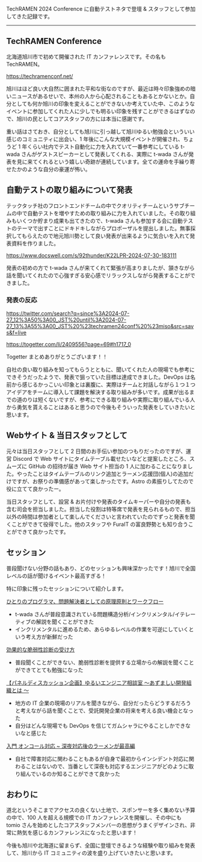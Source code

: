 TechRAMEN 2024 Conference に自動テストネタで登壇 & スタッフとして参加してきた記録です。

---

## TechRAMEN Conference

北海道旭川市で初めて開催された IT カンファレンスです。その名も TechRAMEN。

https://techramenconf.net/

旭川はほど良い大自然に囲まれた平和な街なのですが、最近は時々印象強めの暗いニュースがあるせいで、本州の人から心配されることもあるとかないとか。自分としても何か旭川の印象を変えることができないか考えていた中、このようなイベントに参加してくれた人に少しでも明るい印象を残すことができるはずなので、旭川の民としてコアスタッフの方には本当に感謝です。

重い話はさておき、自分としても旭川に引っ越して旭川ゆるい勉強会といういい感じのコミュニティに出会い、1 年後にこんな大規模イベントが開催され、ちょうど 1 年くらい社内でテスト自動化に力を入れていて一番参考にしている t-wada さんがゲストスピーカーとして発表してくれる、実際に t-wada さんが発表を見に来てくれるという嬉しい奇跡が連続しています。全ての運命を手繰り寄せたかのような自分の豪運が怖い。

## 自動テストの取り組みについて発表

テックタッチ社のフロントエンドチームの中でクオリティチームというサブチームの中で自動テストを増やすための取り組みに力を入れていました。その取り組みもいくつか貯まり成果も出てきたので、t-wada さんも参加する会に自動テストのテーマで出すことにドキドキしながらプロポーザルを提出しました。無事採択してもらえたので地元旭川勢として良い発表が出来るように気合いを入れて発表資料を作りました。

https://www.docswell.com/s/92thunder/K22LPR-2024-07-30-183111

発表の初めの方で t-wada さんが来てくれて緊張が高まりましたが、頷きながら話を聞いてくれたので心強すぎる安心感でリラックスしながら発表することができました。

### 発表の反応

https://twitter.com/search?q=since%3A2024-07-27_12%3A50%3A00_JST%20until%3A2024-07-27_13%3A55%3A00_JST%20%23techramen24conf%20%23miso&src=savs&f=live

https://togetter.com/li/2409556?page=69#h1717_0

Togetter まとめありがとうございます！！

自社の良い取り組みを知ってもらうとともに、聞いてくれた人の現場でも参考にできそうだったようで、発表で狙っていた目標は達成できました。DevOps は名前から感じるかっこいい印象とは裏腹に、実際はチームと対話しながら１つ１つアイデアをチームに導入して課題を解決する取り組みが多いです。成果が出るまでの道のりは短くないですが、参考にできる取り組みや実際に取り組んでいる人から勇気を貰えることはあると思うので今後もそういった発表をしていきたいと思います。

## Webサイト & 当日スタッフとして

元々は当日スタッフとして 2 日間のお手伝い参加のつもりだったのですが、運営 Discord で Web サイトにタイムテーブル載せたいなどと提案したところ、スムーズに GitHub の招待が届き Web サイト担当の 1 人に加わることになりました。やったことはタイムテーブルのリンク追加とラーメン応援団(個人)の追加だけですが、お祭りの準備感があって楽しかったです。Astro の素振りしてたので役に立てて良かったー。

当日スタッフとして、設営 & お片付けや発表のタイムキーパーや自分の発表も含む司会を担当しました。担当した役割は特等席で発表を見られるもので、担当以外の時間は参加者として楽しんでくださいと言われていたのでずっと発表を聞くことができて役得でした。他のスタッフや FuraIT の富良野勢とも知り合うことができて良かったです。

## セッション

普段聞けない分野の話もあり、どのセッションも興味深かったです！旭川で全国レベルの話が聞けるイベント最高すぎる！

特に印象に残ったセッションについて紹介します。

[ひとりのプログラマ、問題解決者としての原理原則とワークフロー](https://fortee.jp/techramen-24-conf/proposal/0f3bfdd4-394a-47f2-9b3b-46ebb58150bf)
- t-wada さんが普段意識されている問題構造分析/インクリメンタル/イテレーティブの解説を聞くことができた
- インクリメンタルに進めるため、あらゆるレベルの作業を可逆にしていくという考え方が新鮮だった

[効果的な脆弱性診断の受け方](https://fortee.jp/techramen-24-conf/proposal/21a8cd45-25ad-4752-80fc-427687e45f20)
- 普段聞くことができない、脆弱性診断を提供する立場からの解説を聞くことができてとても勉強になった

[【パネルディスカッション企画】ゆるいエンジニア相談室 ～あずましい開発組織とは ～](https://fortee.jp/techramen-24-conf/proposal/b3c11337-6247-4f52-bc6b-e0e48050c8c8)

- 地方の IT 企業の現場のリアルを聞きながら、自分だったらどうするだろうと考えながら話を聞くことで、受託開発企業の将来を考える良い機会となった
- 自分はどんな現場でも DevOps を信じてガムシャラにやることしかできないなと感じた

[入門 オンコール対応 ~ 深夜対応後のラーメンが最高編](https://fortee.jp/techramen-24-conf/proposal/330843d7-2548-4bf2-97f0-3620fb162dd0)

- 自社で障害対応に関わることもあるが自身で最初からインシデント対応に関わることはないので、当番として深夜も対応するエンジニアがどのように取り組んでいるのか知ることができて良かった

## おわりに

道北というそこまでアクセスの良くない土地で、スポンサーを多く集めない予算の中で、100 人を超える規模での IT カンファレンスを開催し、その中にも tomio さんを始めとしたコアスタッフメンバーの思想がうまくデザインされ、非常に熱気を感じるカンファレンスになったと思います！

今後も旭川や北海道に留まらず、全国に登壇できるような経験や取り組みを発表して、旭川から IT コミュニティの波を盛り上げていきたいと思います。

